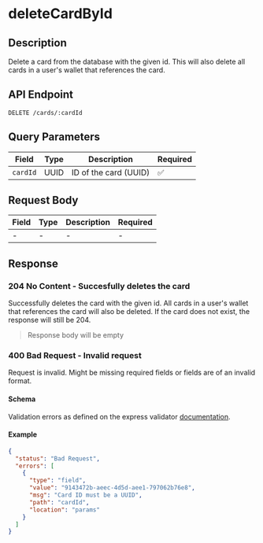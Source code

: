 # deleteCardById

## Description

Delete a card from the database with the given id. This will also delete all cards in a user's wallet that references the card.

## API Endpoint

`DELETE /cards/:cardId`

## Query Parameters

| Field    | Type | Description           | Required |
| -------- | ---- | --------------------- | -------- |
| `cardId` | UUID | ID of the card (UUID) | ✅       |

## Request Body

| Field | Type | Description | Required |
| ----- | ---- | ----------- | -------- |
| -     | -    | -           | -        |

## Response

### 204 No Content - Succesfully deletes the card

Successfully deletes the card with the given id. All cards in a user's wallet that references the card will also be deleted. If the card does not exist, the response will still be 204.

> Response body will be empty

### 400 Bad Request - Invalid request

Request is invalid. Might be missing required fields or fields are of an invalid format.

#### Schema

Validation errors as defined on the express validator [documentation](https://express-validator.github.io/docs/api/validation-result/#error-types).

#### Example

```json
{
  "status": "Bad Request",
  "errors": [
    {
      "type": "field",
      "value": "9143472b-aeec-4d5d-aee1-797062b76e8",
      "msg": "Card ID must be a UUID",
      "path": "cardId",
      "location": "params"
    }
  ]
}
```
